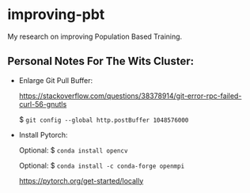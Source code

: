 # improving-pbt
My research on improving Population Based Training.

## Personal Notes For The Wits Cluster:


- Enlarge Git Pull Buffer:

  https://stackoverflow.com/questions/38378914/git-error-rpc-failed-curl-56-gnutls

  $ `git config --global http.postBuffer 1048576000`


- Install Pytorch:

  Optional: $ `conda install opencv`

  Optional: $ `conda install -c conda-forge openmpi`

  https://pytorch.org/get-started/locally

